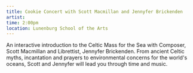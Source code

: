 ```yaml
---
title: Cookie Concert with Scott Macmillan and Jennyfer Brickenden
artist: 
time: 2:00pm
location: Lunenburg School of the Arts
---
```


An interactive introduction to the Celtic Mass for the Sea with Composer, Scott Macmillan and Librettist, Jennyfer Brickenden.  From ancient Celtic myths, incantation and prayers to environmental concerns for the world's oceans, Scott and Jennyfer will lead you through time and music.